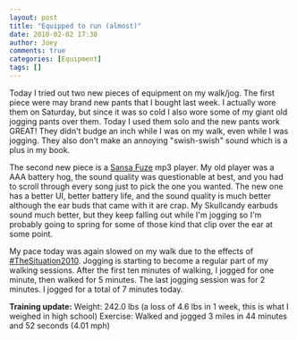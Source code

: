 ```yaml
---
layout: post
title: "Equipped to run (almost)"
date: 2010-02-02 17:38
author: Joey
comments: true
categories: [Equipment]
tags: []
---
```

Today I tried out two new pieces of equipment on my walk/jog. The first piece were may brand new pants that I bought last week. I actually wore them on Saturday, but since it was so cold I also wore some of my giant old jogging pants over them. Today I used them solo and the new pants work GREAT! They didn't budge an inch while I was on my walk, even while I was jogging. They also don't make an annoying "swish-swish" sound which is a plus in my book.

The second new piece is a [Sansa Fuze](http://en.wikipedia.org/wiki/Sansa_Fuze) mp3 player. My old player was a AAA battery hog, the sound quality was questionable at best, and you had to scroll through every song just to pick the one you wanted. The new one has a better UI, better battery life, and the sound quality is much better although the ear buds that came with it are crap. My Skullcandy earbuds sound much better, but they keep falling out while I'm jogging so I'm probably going to spring for some of those kind that clip over the ear at some point.

My pace today was again slowed on my walk due to the effects of [#TheSituation2010](http://hashtags.org/thesituation2010). Jogging is starting to become a regular part of my walking sessions. After the first ten minutes of walking, I jogged for one minute, then walked for 5 minutes. The last jogging session was for 2 minutes. I jogged for a total of 7 minutes today.

**Training update:**
Weight: 242.0 lbs (a loss of 4.6 lbs in 1 week, this is what I weighed in high school)
Exercise: Walked and jogged 3 miles in 44 minutes and 52 seconds (4.01 mph)
